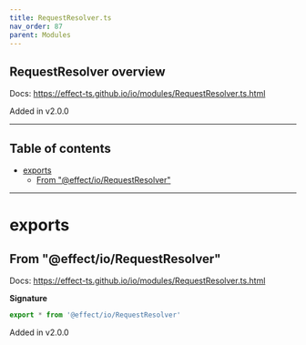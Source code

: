 ```yaml
---
title: RequestResolver.ts
nav_order: 87
parent: Modules
---
```


## RequestResolver overview

Docs: https://effect-ts.github.io/io/modules/RequestResolver.ts.html

Added in v2.0.0

---

<h2 class="text-delta">Table of contents</h2>

- [exports](#exports)
  - [From "@effect/io/RequestResolver"](#from-effectiorequestresolver)

---

# exports

## From "@effect/io/RequestResolver"

Docs: https://effect-ts.github.io/io/modules/RequestResolver.ts.html

**Signature**

```ts
export * from '@effect/io/RequestResolver'
```

Added in v2.0.0
